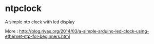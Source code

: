 ntpclock
========
 A simple ntp clock with led display
 
 More : http://blog.riyas.org/2014/03/a-simple-arduino-led-clock-using-ethernet-ntp-for-beginners.html
